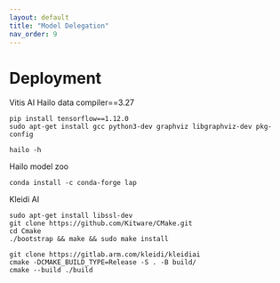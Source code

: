 ```yaml
---
layout: default
title: "Model Delegation"
nav_order: 9
---
```


# Deployment
Vitis AI 
Hailo data compiler==3.27
```
pip install tensorflow==1.12.0
sudo apt-get install gcc python3-dev graphviz libgraphviz-dev pkg-config

hailo -h
```
Hailo model zoo
```
conda install -c conda-forge lap
```


Kleidi AI
```
sudo apt-get install libssl-dev
git clone https://github.com/Kitware/CMake.git
cd Cmake
./bootstrap && make && sudo make install

git clone https://gitlab.arm.com/kleidi/kleidiai
cmake -DCMAKE_BUILD_TYPE=Release -S . -B build/
cmake --build ./build
```
